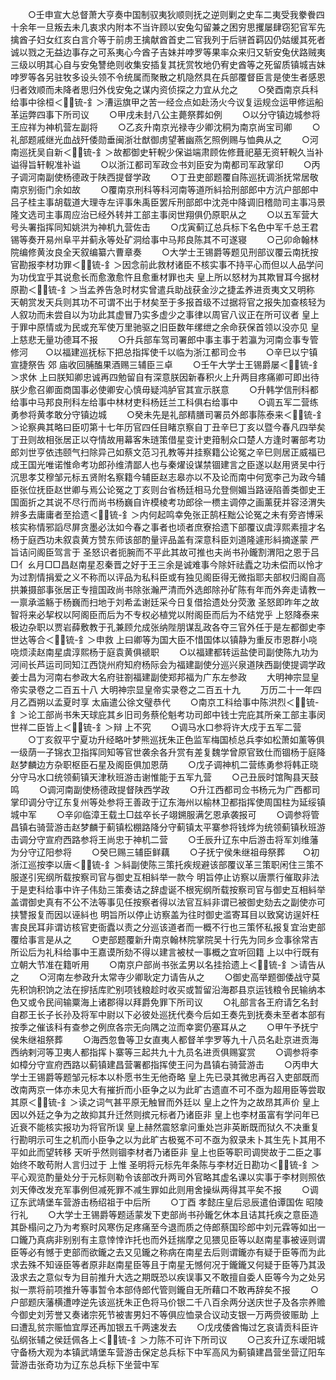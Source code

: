 <!-- { "loadSidebar": true } -->
　　○壬申宣大总督萧大亨奏中国制驭夷狄顺则抚之逆则剿之史车二夷受我豢餋四十余年一旦叛去未几衷求内附本不当许顾以安兔勾留兼之困穷思攫屡肆窃犯官军先擒酋子妇女红亥白言介等于前虏王擒献酋首史二官我列于后骈首羁囚仍姑缓其死者诚以戮之无益边事存之可系夷心今酋子吉妹并哱罗等果率众来归又斩安兔伏路贼夷三级以明其心自与安兔讐绝则收集安插复其抚赏牧地仍宥史酋等之死留质镇城吉妹哱罗等各另驻牧多设头领不令统属而聚散之机隐然具在兵部覆督臣言是使生者感恩归者效顺而未降者思归外伐安兔之谋内资侦探之力宜从允之
　　○癸酉南京兵科给事中徐桓＜锍-釒＞漕运旗甲之苦一经佥点如赴汤火今议复运规佥运甲修运船革运弊四事下所司议
　　○甲戌未封八公主薨祭葬如例
　　○以分守镇边城参将王应祥为神机营左副将
　　○乙亥升南京光禄寺少卿沈秱为南京尚宝司卿
　　○礼部题戚继光血战歼倭勋垂闽浙壮猷御虏望著幽燕乞照例赐与恤典从之
　　○河南巡抚吴自新＜锍-釒＞故都御史轩輗少保谥端肃顾佐修葺祀墓无资轩輗久当补谥得旨轩輗准补谥
　　○以浙江都司军政佥书刘臣安为南都司军政掌印
　　○丙子调河南副使杨德政于陕西提督学政
　　○丁丑吏部题覆自陈巡抚调浙抚常居敬南京别衙门余如故
　　○覆南京刑科等科河南等道所紏拾刑部郎中方沆户部郎中吕子桂主事胡载道大理寺左评事朱禹臣罢斥刑部郎中沈尧中降调旧稽勋司主事冯景隆文选司主事周应治已经外转并工部主事闵世翔俱仍原职从之
　　○以五军营大号头署指挥同知姚洪为神机九营佐击
　　○戊寅蓟辽总兵标下名色中军千总王君锡等奏开易州阜平并蓟永等处矿洞给事中马邦良陈其不可遂寝
　　○己卯命翰林院编修黄汝良全天叙编纂六曹章奏
　　○大学士王锡爵等题见刑部议覆云南抚按官勘报李材功罪＜锍-釒＞因念前此救材诸臣不核实事不持平心而但以人品学问为功伐宜乎其说愈长而愈激愈忤且愈重材罪也夫  皇上所以怒材为其欺冒耳今据材原勘＜锍-釒＞当孟养告急时材实曾遣兵助战获金沙之捷孟养进贡夷文又明称  天朝赏发天兵则其功不可谓不出于材矣至于多报首级不过据将官之报失加查核轻为人叙功而未尝自以为功此其虚冒乃实多虚少之事律以周官八议正在所可议者  皇上于罪中原情或为民或充军使万里驰驱之旧臣数年缧绁之余命获保首领以没亦见  皇上慈悲无量功德耳不报
　　○升兵部车驾司署郎中事主事于若瀛为河南佥事专管修河　　○以福建巡抚标下把总指挥使千以临为浙江都司佥书
　　○辛巳以宁镇宣捷祭告  郊  庙收回脯醢果酒赐三辅臣三卓
　　○壬午大学士王锡爵屡＜锍-釒＞求休  上曰朕知卿忠诚再四勉留自有深意朕因新春积火上升两目疼痛卿可即出待朕少愈召卿面商国事必使卿安心慎毋疑鸿胪官其宣示朕意
　　○升韩学信刑科都给事中马邦良刑科左给事中林材吏科杨廷兰工科俱右给事中
　　○调五军二营练勇参将黄孝敢分守镇边城
　　○癸未先是礼部精膳司署员外郎事陈泰来＜锍-釒＞论察典其略曰臣叨第十七年历官四任目睹京察自丁丑辛巳丁亥以暨今春凡四举矣丁丑则故相张居正以夺情故用幕客朱琏策借星变计吏箝制众口楚人方逢时署部考功郎刘世亨依违颐气扫除异己如蔡文范习孔教等并挂察籍公论冤之辛巳则居正威福已成王国光唯诺惟命考功郎孙维清鄙人也与秦燿设谋禁锢建言之臣遂以赵用贤吴中行沉思孝艾穆邹元标五贤附名察籍今辅臣赵志皋亦以不及论而南中何宽李己为政今辅臣张位抚臣赵世卿与焉公论冤之丁亥则台省杨廷相马允登侧媚当路诬陷善类御史王国面折之其说不尽行而尚书杨巍自许模棱考功郎徐一槚主调停之画薰莸并容泾渭失辨多去庸庸者至拾遗＜锍-釒＞内何起鸣幸免张正鹄枉黜公论冤之未有旁咨博采核实称情邪謟尽屏贪墨必汰如今春之事者也顷者庶寮拾遗下部覆议虞淳熙素擅才名杨于庭西功未叙袁黄方赞东师该部酌量评品盖有深意科臣刘道隆遽形紏摘遂蒙  严旨诘问阁臣驾言于  圣怒识者扼腕而不平此其故可推也夫尚书孙鑨割渭阳之恩于吕□亻ㄠ月□□昌赵南星忍秦晋之好于王三余是诚难事今除奸祛蠹之功未偿而以怜才为过割情捐爱之义不称而以评品为私科臣或有独见阁臣得无微指耶夫部权归阁自高拱兼摄部事张居正专擅国政尚书除张瀚严清而外选郎除孙矿陈有年而外奔走请教一一禀承滥觞于杨巍而扫地于刘希孟谢廷采今日复借拾遗处分荧激  圣怒即昨年之故智将来必挈权以阿阁臣而后为不专权必植党以附阁臣而后为不结党乎  上怒降泰来极边杂职以贾岩薛敷教于孔兼顾允成张纳陛朋谋乱政各夺三官外任于是左都御史李世达等合＜锍-釒＞申救  上曰卿等为国大臣不惜国体以镇静为重反市恩群小哓哓烦渎赵南星虞淳熙杨于庭袁黄俱禠职
　　○以福建都转运盐使司副使陈九功为河间长芦运司同知江西饶州府知府杨际会为福建副使分巡兴泉道陕西副使提调学政姜士昌为河南右参政大名府驻劄福建副使郑邦福为广东左参政
　　大明神宗显皇帝实录卷之二百五十八
大明神宗显皇帝实录卷之二百五十九
　　万历二十一年四月乙酉朔以孟夏时享  太庙遣公徐文璧恭代
　　○南京工科给事中陈洪烈＜锍-釒＞论工部尚书朱天球庇其乡旧司务蔡伦魁考功司郎中钱士完庇其所亲工部主事闵世祥二臣皆上＜锍-釒＞辩  上不究
　　○调马水口参将许大戍于五军二营
　　○丁亥叙平宁夏功升经略叶梦熊巡抚朱正色监军梅国桢总兵李如松萧如薰等俱一级荫一子锦衣卫指挥同知等官世袭余各升赏有差复魏学曾原官致仕而锢杨于庭降赵梦麟边方杂职枢臣石星及阁臣俱加恩荫
　　○戊子调神机二营练勇参将韩正晓分守马水口统领蓟镇天津秋班游击谢惟能于五军九营
　　○己丑辰时馆陶县天鼓鸣
　　○调河南副使杨德政提督陕西学政
　　○升江西都司佥书杨元为广西都司掌印调分守辽东复州等处参将王善政于辽东海州以榆林卫都指挥使周国柱为延绥镇城中军
　　○辛卯临漳王载土□兹卒长子翊鎙服满乞恩承袭报可
　　○调参将管昌镇右骑营游击赵梦麟于蓟镇松棚路降分守蓟镇太平寨参将钱烨为统领蓟镇秋班游击调分守宣府西路参将王尚忠于神机二营
　　○壬辰升辽东中后游击将军刘维藩为分守辽阳参将
　　○癸巳赐三辅臣鲜藕
　　○子抚宁侯朱继祖母祭葬　　○初浙江巡按李以唐＜锍-釒＞紏副使陈三策托疾规避该部覆议革三策职闲住三策不服遂引宪纲所载按察司官与御史互相紏举一款今  明旨停止访察以唐票行催取非法于是吏科给事中许子伟劾三策奏诘之辞虚诞不根宪纲所载按察司官与御史互相紏举盖谓御史真有不公不法等事见任按察者得以法官互紏非谓已被御史劾去之副使亦可挟讐报复而因以诬紏也  明旨所以停止访察盖为往时御史滥寄耳目以致窝访逞奸枉害良民耳非谓访核官吏衙蠹以责之分巡该道者而一概不行也三策怀私报复宜治吏部覆给事言是从之
　　○吏部题覆新升南京翰林院掌院吴十行先为同乡佥事徐常吉所讼后为礼科给事中王嘉谟所劾不得以建言被杖一事概之宜听回籍  上以中行既有立朝大节准在籍听用
　　○南京户部尚书张孟男以名挂拾遗上＜锍-釒＞请告从之
　　○河南左参政升太常寺少卿耿定力请告从之
　　○御史高举题御倭战守莫先积饷积饷之法在摉括库贮别项钱粮趁时收买或暂留沿海郡县京运钱粮令民输纳本色又或令民间输粟海上诸郡得以拜爵免罪下所司议
　　○礼部言各王府请乞名封自郡王长子长孙及将军中尉以下必彼处巡抚代奏今后如王奏先到抚奏未至者本部有按季之催该科有查参之例庶各宗无向隅之泣而幸窦仍塞耳从之
　　○甲午予抚宁侯朱继祖祭葬
　　○海西忽鲁等卫女直夷人都督羊孛罗等九十八员名赴京进贡海西纳剌河等卫夷人都指挥卜寨等三起共九十九员名进贡俱赐宴赏
　　○调参将李如樟分守宣府西路以蓟镇建昌营署都指挥使王问为昌镇右骑营游击
　　○丙申大学士王锡爵等题邹元标本以朴愿书生无他奇略  皇上先已录其微忠再召入吏部既而改南两京一体亦未见大有摧折而小臣争之以为此旷古遗直不可不亟为超用臣等尝取其原＜锍-釒＞读之词气甚平原无触冒而外廷以  皇上之忤为之故昂其声价  皇上因以外廷之争为之故抑其升迁然则摈元标者乃诸臣非  皇上也李材虽富有学问年已近衰不能核实报功为将官所误  皇上赫然震怒拿问重处岂非英断既而狱久不决重复行勘明示可生之机而小臣争之以为此旷古极冤不可不亟为叙录未卜其生先卜其用不平如此而望转移  天听乎然则锢李材者乃诸臣非  皇上也臣等职司调爕故于二臣之事始终不敢苟附人言归过于  上惟  圣明将元标先年条陈与李材近日勘功＜锍-釒＞平心观览酌量处分于元标则勒令该部改升两司外官略其虚名课以实事于李材则照依刘天俸改发充军事例但减死罪不减生罪如此则用舍操纵两得其平矣不报
　　○调辽东武靖堡车营游击杨绍祖于中后所
　　○丁酉  孝懿庄皇后忌辰遣伯谭国佐  昭陵行礼
　　○大学士王锡爵等题适蒙发下吏部尚书孙鑨乞休本且诘其托疾之意臣造其卧榻问之乃为考察时风寒伤足疼痛至今退而质之侍郎蔡国珍郎中刘元霖等如出一口鑨乃真病非别别有主意悻悻诈托也而外廷揣摩之见猥见臣等以赵南星事被诬则谓臣等必有憾于吏部而欲鑨之去又见鑨之称病在南星去后则谓鑨亦有疑于臣等而为此求去殊不知诬臣等者原非赵南星臣等且于南星无憾何况于鑨鑨又何疑于臣等乃其汲汲求去之意似专为目前推升大选之期既恐以疾误事又不敢擅自委人臣等今为之处另拟一票将前项推升等事暂令本部侍郎代管则鑨自无所藉口不敢再辞矣不报
　　○户部题庆藩横遭哱逆先该巡抚朱正色将马价银二千八百余两分送庆世子及各宗养赡今御史刘芳誉又奏诸宗死节被害男妇不等俱应恤录合议动支银一万两赍彼赈助  上曰遭乱贫宗赈恤宜厚还再加银五千两速发去
　　○戊戌倭酋悔过乞哀请贡科臣许弘纲张辅之侯廷佩各上＜锍-釒＞力陈不可许下所司议
　　○己亥升辽东叆阳城守备杨大观为本镇武靖堡车营游击保定总兵标下中军高风为蓟镇建昌营坐营辽阳车营游击张奇功为辽东总兵标下坐营中军
